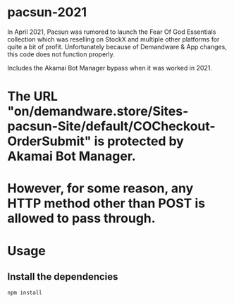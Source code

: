 # pacsun-2021
 
In April 2021, Pacsun was rumored to launch the Fear Of God Essentials collection which was reselling on StockX and multiple other platforms for quite a bit of profit.
Unfortunately because of Demandware & App changes, this code does not function properly.

Includes the Akamai Bot Manager bypass when it was worked in 2021.

#            The URL "on/demandware.store/Sites-pacsun-Site/default/COCheckout-OrderSubmit" is protected by Akamai Bot Manager. 
#            However, for some reason, any HTTP method other than POST is allowed to pass through.

# Usage

## Install the dependencies

`npm install`
